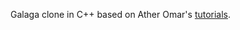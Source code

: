 Galaga clone in C++ based on  Ather Omar's [tutorials](https://www.youtube.com/watch?v=ATa_joa6Gzg&index=1&list=PLhJr2LOK-xwxQlevIZ97ZABLw72Eu9he7).